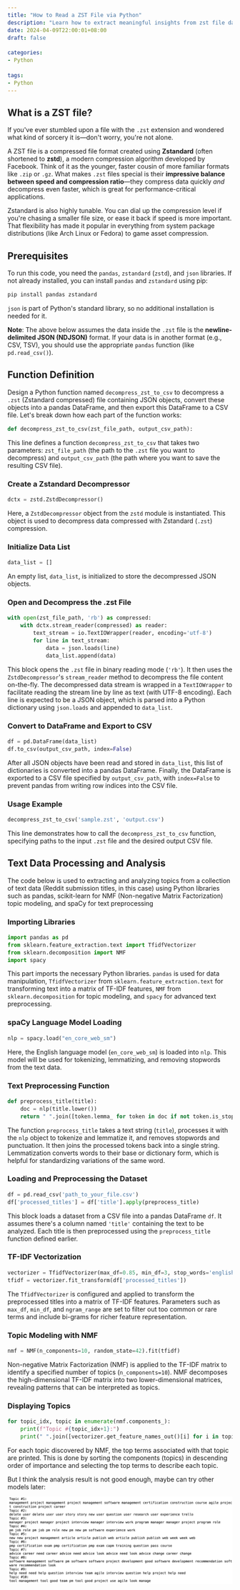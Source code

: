 ```yaml
---
title: "How to Read a ZST File via Python"
description: "Learn how to extract meaningful insights from zst file data using pandas, scikit-learn's NMF, and spaCy for advanced text analysis."
date: 2024-04-09T22:00:01+08:00
draft: false

categories:
- Python

tags:
- Python
---
```


## What is a ZST file?

If you've ever stumbled upon a file with the `.zst` extension and wondered what kind of sorcery it is—don't worry, you're not alone.

A ZST file is a compressed file format created using **Zstandard** (often shortened to **zstd**), a modern compression algorithm developed by Facebook. Think of it as the younger, faster cousin of more familiar formats like `.zip` or `.gz`. What makes `.zst` files special is their **impressive balance between speed and compression ratio**—they compress data quickly *and* decompress even faster, which is great for performance-critical applications.

Zstandard is also highly tunable. You can dial up the compression level if you're chasing a smaller file size, or ease it back if speed is more important. That flexibility has made it popular in everything from system package distributions (like Arch Linux or Fedora) to game asset compression.


## Prerequisites

To run this code, you need the `pandas`, `zstandard` (`zstd`), and `json` libraries. If not already installed, you can install `pandas` and `zstandard` using pip:

```python
pip install pandas zstandard
```

`json` is part of Python's standard library, so no additional installation is needed for it.

**Note**: The above below assumes the data inside the `.zst` file is the **newline-delimited JSON (NDJSON)** format. If your data is in another format (e.g., CSV, TSV), you should use the appropriate `pandas` function (like `pd.read_csv()`).

## Function Definition

Design a Python function named `decompress_zst_to_csv` to decompress a `.zst` (Zstandard compressed) file containing JSON objects, convert these objects into a pandas DataFrame, and then export this DataFrame to a CSV file. Let's break down how each part of the function works:

```python
def decompress_zst_to_csv(zst_file_path, output_csv_path):
```

This line defines a function `decompress_zst_to_csv` that takes two parameters: `zst_file_path` (the path to the `.zst` file you want to decompress) and `output_csv_path` (the path where you want to save the resulting CSV file).

### Create a Zstandard Decompressor

```python
dctx = zstd.ZstdDecompressor()
```

Here, a `ZstdDecompressor` object from the `zstd` module is instantiated. This object is used to decompress data compressed with Zstandard (`.zst`) compression.

### Initialize Data List

```python
data_list = []
```

An empty list, `data_list`, is initialized to store the decompressed JSON objects.

### Open and Decompress the .zst File

```python
with open(zst_file_path, 'rb') as compressed:
    with dctx.stream_reader(compressed) as reader:
        text_stream = io.TextIOWrapper(reader, encoding='utf-8')
        for line in text_stream:
            data = json.loads(line)
            data_list.append(data)
```

This block opens the `.zst` file in binary reading mode (`'rb'`). It then uses the `ZstdDecompressor`'s `stream_reader` method to decompress the file content on-the-fly. The decompressed data stream is wrapped in a `TextIOWrapper` to facilitate reading the stream line by line as text (with UTF-8 encoding). Each line is expected to be a JSON object, which is parsed into a Python dictionary using `json.loads` and appended to `data_list`.

### Convert to DataFrame and Export to CSV

```python
df = pd.DataFrame(data_list)
df.to_csv(output_csv_path, index=False)
```

After all JSON objects have been read and stored in `data_list`, this list of dictionaries is converted into a pandas DataFrame. Finally, the DataFrame is exported to a CSV file specified by `output_csv_path`, with `index=False` to prevent pandas from writing row indices into the CSV file.

### Usage Example

```python
decompress_zst_to_csv('sample.zst', 'output.csv')
```

This line demonstrates how to call the `decompress_zst_to_csv` function, specifying paths to the input `.zst` file and the desired output CSV file.

## Text Data Processing and Analysis

The code below is used to extracting and analyzing topics from a collection of text data (Reddit submission titles, in this case) using Python libraries such as pandas, scikit-learn for NMF (Non-negative Matrix Factorization) topic modeling, and spaCy for text preprocessing

### Importing Libraries

```python
import pandas as pd
from sklearn.feature_extraction.text import TfidfVectorizer
from sklearn.decomposition import NMF
import spacy
```

This part imports the necessary Python libraries. `pandas` is used for data manipulation, `TfidfVectorizer` from `sklearn.feature_extraction.text` for transforming text into a matrix of TF-IDF features, `NMF` from `sklearn.decomposition` for topic modeling, and `spacy` for advanced text preprocessing.

### spaCy Language Model Loading

```python
nlp = spacy.load("en_core_web_sm")
```

Here, the English language model (`en_core_web_sm`) is loaded into `nlp`. This model will be used for tokenizing, lemmatizing, and removing stopwords from the text data.

### Text Preprocessing Function

```python
def preprocess_title(title):
    doc = nlp(title.lower())
    return " ".join([token.lemma_ for token in doc if not token.is_stop and not token.is_punct and token.is_alpha])
```

The function `preprocess_title` takes a text string (`title`), processes it with the `nlp` object to tokenize and lemmatize it, and removes stopwords and punctuation. It then joins the processed tokens back into a single string. Lemmatization converts words to their base or dictionary form, which is helpful for standardizing variations of the same word.

### Loading and Preprocessing the Dataset

```python
df = pd.read_csv('path_to_your_file.csv')
df['processed_titles'] = df['title'].apply(preprocess_title)
```

This block loads a dataset from a CSV file into a pandas DataFrame `df`. It assumes there's a column named `'title'` containing the text to be analyzed. Each title is then preprocessed using the `preprocess_title` function defined earlier.

### TF-IDF Vectorization

```python
vectorizer = TfidfVectorizer(max_df=0.85, min_df=3, stop_words='english', ngram_range=(1,2))
tfidf = vectorizer.fit_transform(df['processed_titles'])
```

The `TfidfVectorizer` is configured and applied to transform the preprocessed titles into a matrix of TF-IDF features. Parameters such as `max_df`, `min_df`, and `ngram_range` are set to filter out too common or rare terms and include bi-grams for richer feature representation.

### Topic Modeling with NMF

```python
nmf = NMF(n_components=10, random_state=42).fit(tfidf)
```

Non-negative Matrix Factorization (NMF) is applied to the TF-IDF matrix to identify a specified number of topics (`n_components=10`). NMF decomposes the high-dimensional TF-IDF matrix into two lower-dimensional matrices, revealing patterns that can be interpreted as topics.

### Displaying Topics

```python
for topic_idx, topic in enumerate(nmf.components_):
    print(f"Topic #{topic_idx+1}:")
    print(" ".join([vectorizer.get_feature_names_out()[i] for i in topic.argsort()[:-10 - 1:-1]]))
```

For each topic discovered by NMF, the top terms associated with that topic are printed. This is done by sorting the components (topics) in descending order of importance and selecting the top terms to describe each topic.

But I think the analysis result is not good enough, maybe can try other models later:

![](zst-file-extraction-analysis.png)